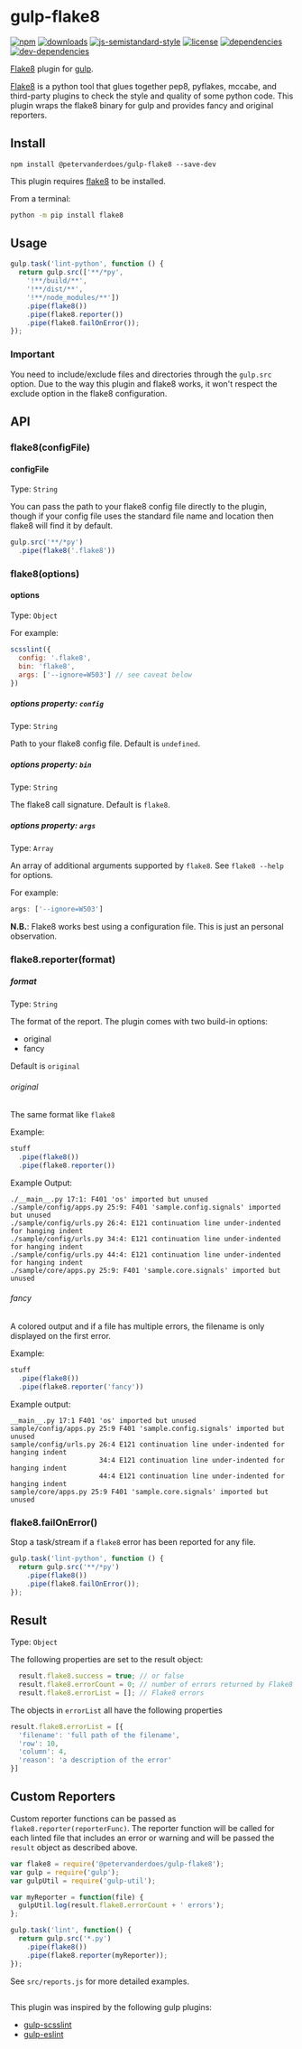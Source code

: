 
[license]: /LICENSE
[npm-image]: https://img.shields.io/npm/v/@petervanderdoes/gulp-flake8.svg?style=flat-square
[npm-url]: https://npmjs.org/package/@petervanderdoes/gulp-flake8
[downloads-image]: https://img.shields.io/npm/dm/@petervanderdoes/gulp-flake8.svg?style=flat-square
[downloads-url]: https://npmjs.org/package/@petervanderdoes/gulp-flake8
[semi-image]: https://img.shields.io/badge/code%20style-strict-brightgreen.svg?style=flat-square
[semi-url]: https://github.com/Flet/semistandard
[license-image]: https://img.shields.io/github/license/petervanderdoes/gulp-flake8.svg?style=flat-square
[license-url]: /LICENSE
[dependencies-image]: https://david-dm.org/petervanderdoes/gulp-flake8.svg?style=flat-square
[dependencies-url]: https://david-dm.org/petervanderdoes/gulp-flake8
[dev-dependencies-image]: https://david-dm.org/petervanderdoes/gulp-flake8/dev-status.svg?style=flat-square
[dev-dependencies-url]: https://david-dm.org/petervanderdoes/gulp-flake8#info=devDependencies

# gulp-flake8

[![npm][npm-image]][npm-url]
[![downloads][downloads-image]][downloads-url]
[![js-semistandard-style][semi-image]][semi-url]
[![license][license-image]][license-url]
[![dependencies][dependencies-image]][dependencies-url]
[![dev-dependencies][dev-dependencies-image]][dev-dependencies-url]

[Flake8](https://gitlab.com/pycqa/flake8) plugin for [gulp](http://gulpjs.com).

[Flake8](https://gitlab.com/pycqa/flake8) is a python tool that glues together
pep8, pyflakes, mccabe, and third-party plugins to check the style and
quality of some python code.
This plugin wraps the flake8 binary for gulp and provides fancy and original reporters.


## Install

    npm install @petervanderdoes/gulp-flake8 --save-dev

This plugin requires [flake8](http://flake8.pycqa.org/en/latest/#installation)
to be installed.

From a terminal:

```sh
python -m pip install flake8
```

## Usage

```javascript
gulp.task('lint-python', function () {
  return gulp.src(['**/*py',
    '!**/build/**',
    '!**/dist/**',
    '!**/node_modules/**'])
    .pipe(flake8())
    .pipe(flake8.reporter())
    .pipe(flake8.failOnError());
});
```
### Important

You need to include/exclude files and directories through the ``gulp.src``
option. Due to the way this plugin and flake8 works, it won't respect the
exclude option in the flake8 configuration.

## API

### flake8(configFile)

#### configFile
Type: `String`

You can pass the path to your flake8 config file directly to the plugin,
though if your config file uses the standard file name and location
then flake8 will find it by default.

```javascript
gulp.src('**/*py')
  .pipe(flake8('.flake8'))
```

### flake8(options)

#### options
Type: `Object`

For example:

```javascript
scsslint({
  config: '.flake8',
  bin: 'flake8',
  args: ['--ignore=W503'] // see caveat below
})
```

##### options property: `config`
Type: `String`

Path to your flake8 config file.  Default is `undefined`.

##### options property: `bin`
Type: `String`

The flake8 call signature.  Default is `flake8`.

##### options property: `args`
Type: `Array`

An array of additional arguments supported by `flake8`.  See
`flake8 --help` for options.

For example:
```javascript
args: ['--ignore=W503']
```

**N.B.**: Flake8 works best using a configuration file. This is just an 
personal observation.

### flake8.reporter(format)

##### format
Type: `String`

The format of the report. The plugin comes with two build-in options:
- original
- fancy

Default is `original`

###### original
The same format like `flake8`

Example:
```javascript
stuff
  .pipe(flake8())
  .pipe(flake8.reporter())
```
Example Output:

```
./__main__.py 17:1: F401 'os' imported but unused
./sample/config/apps.py 25:9: F401 'sample.config.signals' imported but unused
./sample/config/urls.py 26:4: E121 continuation line under-indented for hanging indent
./sample/config/urls.py 34:4: E121 continuation line under-indented for hanging indent
./sample/config/urls.py 44:4: E121 continuation line under-indented for hanging indent
./sample/core/apps.py 25:9: F401 'sample.core.signals' imported but unused
```

###### fancy
A colored output and if a file has multiple errors, the filename is only 
displayed on the first error.

Example:
```javascript
stuff
  .pipe(flake8())
  .pipe(flake8.reporter('fancy'))
```
Example output:

```
__main__.py 17:1 F401 'os' imported but unused
sample/config/apps.py 25:9 F401 'sample.config.signals' imported but unused
sample/config/urls.py 26:4 E121 continuation line under-indented for hanging indent
                      34:4 E121 continuation line under-indented for hanging indent
                      44:4 E121 continuation line under-indented for hanging indent
sample/core/apps.py 25:9 F401 'sample.core.signals' imported but unused
```

### flake8.failOnError()
Stop a task/stream if a ``flake8`` error has been reported for any file.

```javascript
gulp.task('lint-python', function () {
  return gulp.src('**/*py')
    .pipe(flake8())
    .pipe(flake8.failOnError());
});
```

## Result
Type: ``Object``

The following properties are set to the result object:

```javascript
  result.flake8.success = true; // or false
  result.flake8.errorCount = 0; // number of errors returned by Flake8
  result.flake8.errorList = []; // Flake8 errors
```

The objects in `errorList` all have the following properties

```javascript
result.flake8.errorList = [{
  'filename': 'full path of the filename',
  'row': 10,
  'column': 4,
  'reason': 'a description of the error'
}]
```

## Custom Reporters

Custom reporter functions can be passed as ``flake8.reporter(reporterFunc)``.
The reporter function will be called for each linted file that includes
an error or warning and will be passed the ``result`` object as described above.

```javascript
var flake8 = require('@petervanderdoes/gulp-flake8');
var gulp = require('gulp');
var gulpUtil = require('gulp-util');

var myReporter = function(file) {
  gulpUtil.log(result.flake8.errorCount + ' errors');
};

gulp.task('lint', function() {
  return gulp.src('*.py')
    .pipe(flake8())
    .pipe(flake8.reporter(myReporter));
});
```

See `src/reports.js` for more detailed examples.

## 
This plugin was inspired by the following gulp plugins:
- [gulp-scsslint](https://github.com/noahmiller/gulp-scsslint)
- [gulp-eslint](https://github.com/adametry/gulp-eslint)